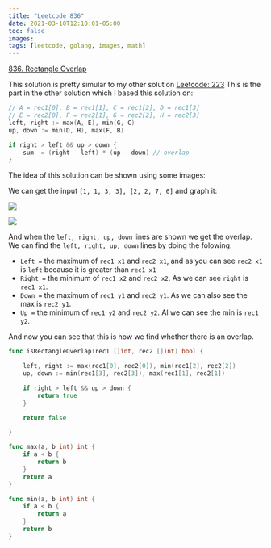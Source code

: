```yaml
---
title: "Leetcode 836"
date: 2021-03-10T12:10:01-05:00
toc: false
images:
tags: [leetcode, golang, images, math]
---
```


[836. Rectangle Overlap](https://leetcode.com/problems/rectangle-overlap/)

This solution is pretty simular to my other solution [Leetcode: 223](https://nathannaveen.dev/posts/leetcode-223/) This is the part in the other solution which I based this solution on:

``` go
// A = rec1[0], B = rec1[1], C = rec1[2], D = rec1[3]
// E = rec2[0], F = rec2[1], G = rec2[2], H = rec2[3]
left, right := max(A, E), min(G, C)
up, down := min(D, H), max(F, B)

if right > left && up > down {
    sum -= (right - left) * (up - down) // overlap
}
```

The idea of this solution can be shown using some images:

We can get the input `[1, 1, 3, 3], [2, 2, 7, 6]` and graph it:

![](https://i.imgur.com/xmXTUnU.jpg)

![](https://i.imgur.com/vmxU1Ni.jpg)

And when the `left, right, up, down` lines are shown we get the overlap. We can find the `left, right, up, down` lines by doing the folowing:

* `Left =` the maximum of `rec1 x1` and `rec2 x1`, and as you can see `rec2 x1` is `left` because it is greater than `rec1 x1`
* `Right =` the minimum of `rec1 x2` and `rec2 x2`. As we can see `right` is `rec1 x1`.
* `Down =` the maximum of `rec1 y1` and `rec2 y1`. As we can also see the max is `rec2 y1`.
* `Up =` the minimum of `rec1 y2` and `rec2 y2`. Al we can see the min is `rec1 y2`.

And now you can see that this is how we find whether there is an overlap.

``` go
func isRectangleOverlap(rec1 []int, rec2 []int) bool {

    left, right := max(rec1[0], rec2[0]), min(rec1[2], rec2[2])
    up, down := min(rec1[3], rec2[3]), max(rec1[1], rec2[1])

    if right > left && up > down {
        return true
    }

    return false

}

func max(a, b int) int {
    if a < b {
        return b
    }
    return a
}

func min(a, b int) int {
    if a < b {
        return a
    }
    return b
}
```